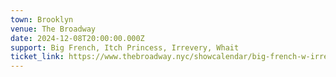 ```yaml
---
town: Brooklyn
venue: The Broadway
date: 2024-12-08T20:00:00.000Z
support: Big French, Itch Princess, Irrevery, Whait
ticket_link: https://www.thebroadway.nyc/showcalendar/big-french-w-irrevery-whait-itch-princess
---
```


